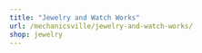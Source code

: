 ```yaml
---
title: "Jewelry and Watch Works"
url: /mechanicsville/jewelry-and-watch-works/
shop: jewelry
---
```

